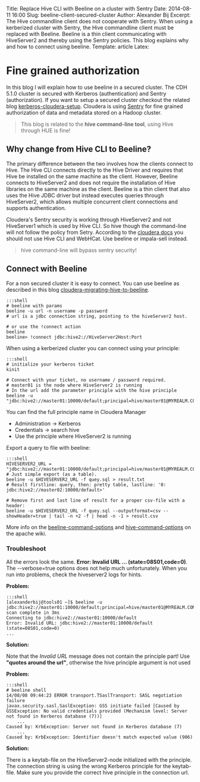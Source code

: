 Title: Replace Hive CLI with Beeline on a cluster with Sentry
Date: 2014-08-11 16:00
Slug: beeline-client-secured-cluster
Author: Alexander Bij
Excerpt: The Hive commandline client does not cooperate with Sentry. When using a kerberized cluster with Sentry, the Hive commandline client must be replaced with Beeline. Beeline is a thin client communicating with HiveServer2 and thereby using the Sentry policies. This blog explains why and how to connect using beeline.
Template: article
Latex:

# Fine grained authorization

In this blog I will explain how to use beeline in a secured cluster. The CDH 5.1.0 cluster is secured with Kerberos (authentication) and Sentry (authorization). If you want to setup a secured cluster checkout the related blog <a href="kerberos-cloudera-setup.html" target="_blank">kerberos-cloudera-setup</a>. Cloudera is using [Sentry](http://sentry.incubator.apache.org/) for fine grained authorization of data and metadata stored on a Hadoop cluster.

> This blog is related to the **hive command-line tool**, using Hive through HUE is fine!

## Why change from Hive CLI to Beeline?

The primary difference between the two involves how the clients connect to Hive. The Hive CLI connects directly to the Hive Driver and requires that Hive be installed on the same machine as the client. However, Beeline connects to HiveServer2 and does not require the installation of Hive libraries on the same machine as the client. Beeline is a thin client that also uses the Hive JDBC driver but instead executes queries through HiveServer2, which allows multiple concurrent client connections and supports authentication.

Cloudera's Sentry security is working through HiveServer2 and not HiveServer1 which is used by Hive CLI. So hive though the command-line will not follow the policy from Setry. According to the [cloudera docs](http://www.cloudera.com/content/cloudera-content/cloudera-docs/CM5/latest/Cloudera-Manager-Managing-Clusters/cm5mc_sentry_config.html) you should not use Hive CLI and WebHCat. Use beeline or impala-sell instead.

> hive command-line will bypass sentry security!


## Connect with Beeline

For a non secured cluster it is easy to connect. You can use beeline as described in this blog [cloudera-migrating-hive-to-beeline](http://blog.cloudera.com/blog/2014/02/migrating-from-hive-cli-to-beeline-a-primer/).


	:::shell
	# beeline with params
    beeline -u url -n username -p password
    # url is a jdbc connection string, pointing to the hiveServer2 host.

    # or use the !connect action
    beeline
    beeline> !connect jdbc:hive2://HiveServer2Host:Port


When using a kerberized cluster you can connect using your principle:

	:::shell
    # initialize your kerberos ticket
    kinit
    
    # Connect with your ticket, no username / password required.
    # master01 is the node where HiveServer2 is running
    # In the url add the parameter principle with the hive principle 
    beeline -u "jdbc:hive2://master01:10000/default;principal=hive/master01@MYREALM.COM"

You can find the full principle name in Cloudera Manager

- Administration -> Kerberos
- Credentials -> search hive
- Use the principle where HiveServer2 is running

Export a query to file with beeline:

    :::shell
    HIVESERVER2_URL = "jdbc:hive2://master01:10000/default;principal=hive/master01@MYREALM.COM"
    # Just simple export (as a table).
    beeline -u $HIVESERVER2_URL -f quey.sql > result.txt
    # Result firstline: query, then: pretty table, lastline: '0: jdbc:hive2://master02:10000/default>'

    # Remove first and last line of result for a proper csv-file with a header:
    beeline -u $HIVESERVER2_URL -f quey.sql --outputformat=csv --showHeader=true | tail -n +2 -f | head -n -1 > result.csv


More info on the [beeline-command-options](https://cwiki.apache.org/confluence/display/Hive/HiveServer2+Clients#HiveServer2Clients-BeelineCommandOptions) and [hive-command-options](https://cwiki.apache.org/confluence/display/Hive/LanguageManual+Cli) on the apache wiki.

### Troubleshoot

All the errors look the same. **Error: Invalid URL ... (state=08S01,code=0)**. The --verbose=true options does not help much unfortunately. When you run into problems, check the hiveserver2 logs for hints.

**Problem:**

    :::shell
    [alexanderbij@tools01 ~]$ beeline -u jdbc:hive2://master01:10000/default;principal=hive/master01@MYREALM.COM
    scan complete in 3ms
    Connecting to jdbc:hive2://master01:10000/default
    Error: Invalid URL: jdbc:hive2://master01:10000/default (state=08S01,code=0)
    ...


**Solution:**

Note that the _Invalid URL_ message does not contain the principle part!
Use **"quotes around the url"**, otherwise the hive principle argument is not used

**Problem:**

	:::shell
	# beeline shell
    14/08/08 09:44:23 ERROR transport.TSaslTransport: SASL negotiation failure
	javax.security.sasl.SaslException: GSS initiate failed [Caused by GSSException: No valid credentials provided (Mechanism level: Server not found in Kerberos database (7))]
		...
	Caused by: KrbException: Server not found in Kerberos database (7)
		...
	Caused by: KrbException: Identifier doesn't match expected value (906)

**Solution:**

There is a keytab-file on the HiveServer2-node initialized with the principle. The connection string is using the wrong Kerberos principle for the keytab-file. Make sure you provide the correct hive principle in the connection url. 
